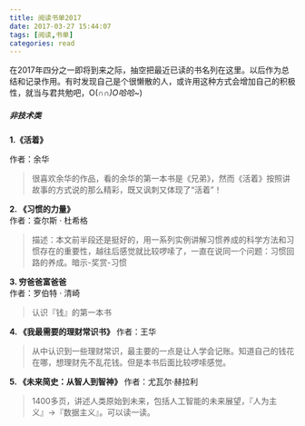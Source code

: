 ```yaml
---
title: 阅读书单2017
date: 2017-03-27 15:44:07
tags: [阅读,书单]
categories: read
---
```


在2017年四分之一即将到来之际，抽空把最近已读的书名列在这里。以后作为总结和记录作用。有时发现自己是个很懒散的人，或许用这种方式会增加自己的积极性，就当与君共勉吧，O(∩_∩)O哈哈~_)
<!--more-->

##### 非技术类

**1.《活着》**   

作者：余华
> 很喜欢余华的作品，看的余华的第一本书是《兄弟》，然而《活着》按照讲故事的方式说的那么精彩，既又讽刺又体现了“活着”！


**2. 《习惯的力量》**   
作者：查尔斯 · 杜希格   
> 描述：本文前半段还是挺好的，用一系列实例讲解习惯养成的科学方法和习惯存在的重要性，越往后感觉就比较啰嗦了，一直在说同一个问题：习惯回路的养成。暗示-奖赏-习惯

**3. 穷爸爸富爸爸**    
作者：罗伯特 · 清崎
> 认识『钱』的第一本书

**4. 《我最需要的理财常识书》**
作者：王华
> 从中认识到一些理财常识，最主要的一点是让人学会记账。知道自己的钱花在哪，想理财先不乱花钱。但是本书后面比较啰嗦感觉。

**5. 《未来简史：从智人到智神》**
作者：尤瓦尔·赫拉利
> 1400多页，讲述人类原始到未来，包括人工智能的未来展望，『人为主义』->『数据主义』。可以读一读。
